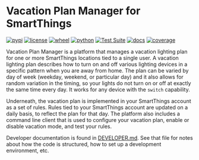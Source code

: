 # Vacation Plan Manager for SmartThings

[![pypi](https://img.shields.io/pypi/v/vplan.svg)](https://pypi.org/project/vplan/)
[![license](https://img.shields.io/pypi/l/vplan.svg)](https://github.com/pronovic/vplan/blob/master/LICENSE)
[![wheel](https://img.shields.io/pypi/wheel/vplan.svg)](https://pypi.org/project/vplan/)
[![python](https://img.shields.io/pypi/pyversions/vplan.svg)](https://pypi.org/project/vplan/)
[![Test Suite](https://github.com/pronovic/vplan/workflows/Test%20Suite/badge.svg)](https://github.com/pronovic/vplan/actions?query=workflow%3A%22Test+Suite%22)
[![docs](https://readthedocs.org/projects/vplan/badge/?version=stable&style=flat)](https://vplan.readthedocs.io/en/stable/)
[![coverage](https://coveralls.io/repos/github/pronovic/vplan/badge.svg?branch=master)](https://coveralls.io/github/pronovic/vplan?branch=master)

Vacation Plan Manager is a platform that manages a vacation lighting plan for
one or more SmartThings locations tied to a single user.  A vacation lighting
plan describes how to turn on and off various lighting devices in a specific
pattern when you are away from home.  The plan can be varied by day of week
(weekday, weekend, or particular day) and it also allows for random variation
in the timing, so your lights do not turn on or off at exactly the same time
every day.  It works for any device with the `switch` capability.

Underneath, the vacation plan is implemented in your SmartThings account as a
set of rules.  Rules tied to your SmartThings account are updated on a daily
basis, to reflect the plan for that day. The platform also includes a command
line client that is used to configure your vacation plan, enable or disable
vacation mode, and test your rules.

Developer documentation is found in [DEVELOPER.md](DEVELOPER.md).  See that
file for notes about how the code is structured, how to set up a development
environment, etc.
